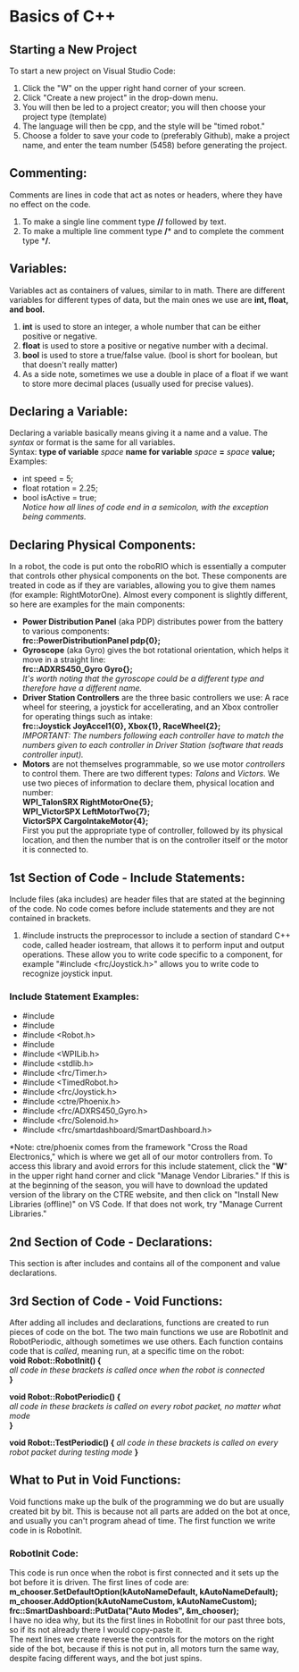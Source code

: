 # Basics of C++  

## Starting a New Project
To start a new project on Visual Studio Code:
1. Click the "W" on the upper right hand corner of your screen.
2. Click "Create a new project" in the drop-down menu.
3. You will then be led to a project creator; you will then choose your project type (template)
4. The language will then be cpp, and the style will be "timed robot."
5. Choose a folder to save your code to (preferably Github), make a project name, and enter the team number (5458) 
before generating the project.

## Commenting:  
Comments are lines in code that act as notes or headers, where they have no effect on the code.  
1. To make a single line comment type **//** followed by text. 
2. To make a multiple line comment type **/*** and to complete the comment type ***/**.

## Variables:  
Variables act as containers of values, similar to in math. There are different variables for different types of data, but the main ones we use are **int, float, and bool.**  
1. **int** is used to store an integer, a whole number that can be either positive or negative.  
2. **float** is used to store a positive or negative number with a decimal.  
3. **bool** is used to store a true/false value. (bool is short for boolean, but that doesn't really matter)  
4. As a side note, sometimes we use a double in place of a float if we want to store more decimal places (usually used for precise values).  

## Declaring a Variable:  
Declaring a variable basically means giving it a name and a value. The *syntax* or format is the same for all variables.  
Syntax: **type of variable** *space* **name for variable** *space* **=** *space* **value;**  
Examples:  
- int speed = 5;  
- float rotation = 2.25;  
- bool isActive = true;  
*Notice how all lines of code end in a semicolon, with the exception being comments.*  

## Declaring Physical Components:  
In a robot, the code is put onto the roboRIO which is essentially a computer that controls other physical components on the bot. These components are treated in code as if they are variables, allowing you to give them names (for example: RightMotorOne). Almost every component is slightly different, so here are examples for the main components:  
  
- **Power Distribution Panel** (aka PDP) distributes power from the battery to various components:  
**frc::PowerDistributionPanel pdp{0};**  
- **Gyroscope** (aka Gyro) gives the bot rotational orientation, which helps it move in a straight line:  
**frc::ADXRS450_Gyro Gyro{};**  
*It's worth noting that the gyroscope could be a different type and therefore have a different name.*
- **Driver Station Controllers** are the three basic controllers we use: A race wheel for steering, a joystick for accellerating, and an Xbox controller for operating things such as intake:  
**frc::Joystick JoyAccel1{0}, Xbox{1}, RaceWheel{2};**  
*IMPORTANT: The numbers following each controller have to match the numbers given to each controller in Driver Station (software that reads controller input).*  
- **Motors** are not themselves programmable, so we use motor *controllers* to control them. There are two different types: *Talons* and *Victors*. We use two pieces of information to declare them, physical location and number:  
**WPI_TalonSRX RightMotorOne{5};**  
**WPI_VictorSPX LeftMotorTwo{7};**  
**VictorSPX CargoIntakeMotor{4};**  
First you put the appropriate type of controller, followed by its physical location, and then the number that is on the controller itself or the motor it is connected to.  

## 1st Section of Code - Include Statements:
Include files (aka includes) are header files that are stated at the beginning of the code. No code comes before include statements and they are not contained in brackets.
1. #include <iostream> instructs the preprocessor to include a section of standard C++ code, called header iostream, that allows it to perform input and output operations. These allow you to write code specific to a component, for example "#include <frc/Joystick.h>" allows you to write code to recognize joystick input.
### Include Statement Examples:
- #include <string>
- #include <sstream>
- #include <Robot.h>
- #include <iostream>
- #include <WPILib.h>
- #include <stdlib.h>
- #include <frc/Timer.h>
- #include <TimedRobot.h>
- #include <frc/Joystick.h>
- #include <ctre/Phoenix.h>
- #include <frc/ADXRS450_Gyro.h>
- #include <frc/Solenoid.h>
- #include <frc/smartdashboard/SmartDashboard.h>  

*Note: ctre/phoenix comes from the framework "Cross the Road Electronics," which is where we get all of our motor controllers from. To access this library and avoid errors for this include statement, click the "**W**" in the upper right hand corner and click "Manage Vendor Libraries." If this is at the beginning of the season, you will have to download the updated version of the library on the CTRE website, and then click on "Install New Libraries (offline)" on VS Code. If that does not work, try "Manage Current Libraries."

## 2nd Section of Code - Declarations:  
This section is after includes and contains all of the component and value declarations.  
  
## 3rd Section of Code - Void Functions:  
After adding all includes and declarations, functions are created to run pieces of code on the bot. The two main functions we use are RobotInit and RobotPeriodic, although sometimes we use others. Each function contains code that is *called*, meaning run, at a specific time on the robot:  
**void Robot::RobotInit() {**  
*all code in these brackets is called once when the robot is connected*  
**}**  
  
**void Robot::RobotPeriodic() {**  
*all code in these brackets is called on every robot packet, no matter what mode*  
**}**  

**void Robot::TestPeriodic() {**
*all code in these brackets is called on every robot packet during testing mode*
**}**

## What to Put in Void Functions:  
Void functions make up the bulk of the programming we do but are usually created bit by bit. This is because not all parts are added on the bot at once, and usually you can't program ahead of time. The first function we write code in is RobotInit.  
### RobotInit Code:  
This code is run once when the robot is first connected and it sets up the bot before it is driven. The first lines of code are:  
**m_chooser.SetDefaultOption(kAutoNameDefault, kAutoNameDefault);  
  m_chooser.AddOption(kAutoNameCustom, kAutoNameCustom);  
  frc::SmartDashboard::PutData("Auto Modes", &m_chooser);**  
I have no idea why, but its the first lines in RobotInit for our past three bots, so if its not already there I would copy-paste it.  
The next lines we create reverse the controls for the motors on the right side of the bot, because if this is not put in, all motors turn the same way, despite facing different ways, and the bot just spins.


